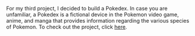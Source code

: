 For my third project, I decided to build a Pokedex. In case you are unfamiliar, a Pokedex is a fictional device in the Pokemon video game, anime, and manga that provides information regarding the various species of Pokemon. To check out the project, click [here](https://pokedex-awesomethan.vercel.app).
